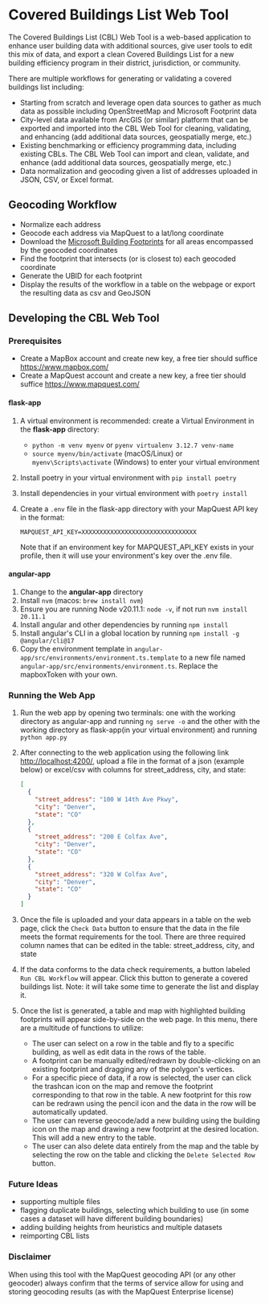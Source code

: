 # Covered Buildings List Web Tool

The Covered Buildings List (CBL) Web Tool is a web-based application to enhance user building data with additional sources, give user tools to edit this mix of data, and export a clean Covered Buildings List for a new building efficiency program in their district, jurisdiction, or community.

There are multiple workflows for generating or validating a covered buildings list including:

- Starting from scratch and leverage open data sources to gather as much data as possible including OpenStreetMap and Microsoft Footprint data
- City-level data available from ArcGIS (or similar) platform that can be exported and imported into the CBL Web Tool for cleaning, validating, and enhancing (add additional data sources, geospatially merge, etc.)
- Existing benchmarking or efficiency programming data, including existing CBLs. The CBL Web Tool can import and clean, validate, and enhance (add additional data sources, geospatially merge, etc.)
- Data normalization and geocoding given a list of addresses uploaded in JSON, CSV, or Excel format.

## Geocoding Workflow

- Normalize each address
- Geocode each address via MapQuest to a lat/long coordinate
- Download the [Microsoft Building Footprints](https://github.com/microsoft/GlobalMLBuildingFootprints/) for all areas encompassed by the geocoded coordinates
- Find the footprint that intersects (or is closest to) each geocoded coordinate
- Generate the UBID for each footprint
- Display the results of the workflow in a table on the webpage or export the resulting data as csv and GeoJSON

## Developing the CBL Web Tool

### Prerequisites

* Create a MapBox account and create new key, a free tier should suffice <https://www.mapbox.com/>
* Create a MapQuest account and create a new key, a free tier should suffice <https://www.mapquest.com/>

#### flask-app

1. A virtual environment is recommended: create a Virtual Environment in the **flask-app** directory:
   - `python -m venv myenv` or `pyenv virtualenv 3.12.7 venv-name`
   - `source myenv/bin/activate` (macOS/Linux) or `myenv\Scripts\activate` (Windows) to enter your virtual environment
1. Install poetry in your virtual environment with `pip install poetry`
1. Install dependencies in your virtual environment with `poetry install`
1. Create a `.env` file in the flask-app directory with your MapQuest API key in the format:

   ```dotenv
   MAPQUEST_API_KEY=XXXXXXXXXXXXXXXXXXXXXXXXXXXXXXXX
   ```

   Note that if an environment key for MAPQUEST_API_KEY exists in your profile, then it will use your environment's key over the .env file.

#### angular-app

1. Change to the **angular-app** directory
1. Install `nvm` (macos: `brew install nvm`)
1. Ensure you are running Node v20.11.1: `node -v`, if not run `nvm install 20.11.1`
1. Install angular and other dependencies by running `npm install`
1. Install angular's CLI in a global location by running `npm install -g @angular/cli@17`
1. Copy the environment template in `angular-app/src/environments/environment.ts.template` to a new file named `angular-app/src/environments/environment.ts`. Replace the mapboxToken with your own.

### Running the Web App

1. Run the web app by opening two terminals: one with the working directory as angular-app and running `ng serve -o` and the other with the working directory as flask-app(in your virtual environment) and running `python app.py`
1. After connecting to the web application using the following link <http://localhost:4200/>, upload a file in the format of a json (example below) or excel/csv with columns for street_address, city, and state:

   ```json
   [
     {
       "street_address": "100 W 14th Ave Pkwy",
       "city": "Denver",
       "state": "CO"
     },
     {
       "street_address": "200 E Colfax Ave",
       "city": "Denver",
       "state": "CO"
     },
     {
       "street_address": "320 W Colfax Ave",
       "city": "Denver",
       "state": "CO"
     }
   ]
   ```


1. Once the file is uploaded and your data appears in a table on the web page, click the `Check Data` button to ensure that the data in the file meets the format requirements for the tool.
   There are three required column names that can be edited in the table: street_address, city, and state
1. If the data conforms to the data check requirements, a button labeled `Run CBL Workflow` will appear. Click this button to generate a covered buildings list. Note: it will take some time to generate the list and display it.
1. Once the list is generated, a table and map with highlighted building footprints will appear side-by-side on the web page. In this menu, there are a multitude of functions to utilize:

   - The user can select on a row in the table and fly to a specific building, as well as edit data in the rows of the table.
   - A footprint can be manually edited/redrawn by double-clicking on an existing footprint and dragging any of the polygon's vertices.
   - For a specific piece of data, if a row is selected, the user can click the trashcan icon on the map and remove the footprint corresponding to that row in the table. A new footprint for this row can be redrawn using the pencil icon and the data in the row will be automatically updated.
   - The user can reverse geocode/add a new building using the building icon on the map and drawing a new footprint at the desired location. This will add a new entry to the table.
   - The user can also delete data entirely from the map and the table by selecting the row on the table and clicking the `Delete Selected Row` button.

### Future Ideas

* supporting multiple files
* flagging duplicate buildings, selecting which building to use (in some cases a dataset will have different building boundaries)
* adding building heights from heuristics and multiple datasets
* reimporting CBL lists

### Disclaimer

When using this tool with the MapQuest geocoding API (or any other geocoder) always confirm that the terms of service allow for using and storing geocoding results (as with the MapQuest Enterprise license)
